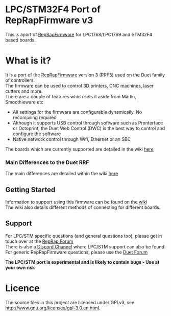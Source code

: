 # LPC/STM32F4 Port of RepRapFirmware v3

This is aport of [RepRapFirmware](https://github.com/Duet3D/RepRapFirmware) for LPC1768/LPC1769 and STM32F4 based boards.  

# What is it?
It is a port of the [RepRapFirmware](https://github.com/Duet3D/RepRapFirmware) version 3 (RRF3) used on the Duet family of controllers.  
The firmware can be used to control 3D printers, CNC machines, laser cutters and more.  
There are a couple of features which sets it aside from Marlin, Smoothieware etc
  - All settings for the firmware are configurable dynamically. No recompiling required
  - Although it supports USB control through software such as Pronterface or Octoprint, the Duet Web Control (DWC) is the best way to control and configure the software
  - Native network control through Wifi, Ethernet or an SBC

The boards which are currently supported are detailed in the wiki [here](https://github.com/gloomyandy/RepRapFirmware/wiki)

### Main Differences to the Duet RRF
The main differences are detailed within the wiki [here](https://github.com/gloomyandy/RepRapFirmware/wiki/Differences)

## Getting Started
Information to support using this firmware can be found on the [wiki](https://github.com/gloomyandy/RepRapFirmware/wiki/Getting-Started---RRF3)  
The wiki also details different methods of connecting for different boards.

## Support
For LPC/STM specific questions (and general questions too), please get in touch over at the [RepRap Forum](https://reprap.org/forum/read.php?147,874661)  
There is also a [Discord Channel](https://discord.gg/uS97Qs7) where LPC/STM support can also be found.  
For generic RepRapFirmware questions, please use the [Duet Forum](forum.duet.com)  

**The LPC/STM port is experimental and is likely to contain bugs - Use at your own risk**

Licence
=======
The source files in this project are licensed under GPLv3, see http://www.gnu.org/licenses/gpl-3.0.en.html. 
